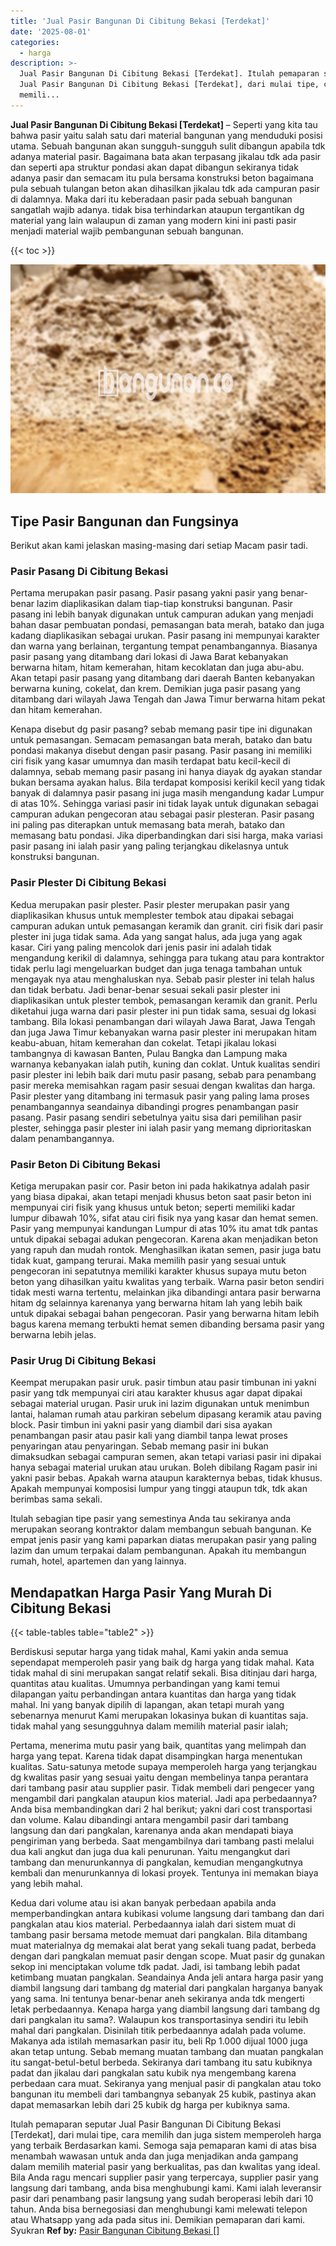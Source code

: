 ```yaml
---
title: 'Jual Pasir Bangunan Di Cibitung Bekasi [Terdekat]'
date: '2025-08-01'
categories:
  - harga
description: >-
  Jual Pasir Bangunan Di Cibitung Bekasi [Terdekat]. Itulah pemaparan seputar
  Jual Pasir Bangunan Di Cibitung Bekasi [Terdekat], dari mulai tipe, cara
  memili...
---
```


**Jual Pasir Bangunan Di Cibitung Bekasi \[Terdekat\]** – Seperti yang kita tau bahwa pasir yaitu salah satu dari material bangunan yang menduduki posisi utama. Sebuah bangunan akan sungguh-sungguh sulit dibangun apabila tdk adanya material pasir. Bagaimana bata akan terpasang jikalau tdk ada pasir dan seperti apa struktur pondasi akan dapat dibangun sekiranya tidak adanya pasir dan semacam itu pula bersama konstruksi beton bagaimana pula sebuah tulangan beton akan dihasilkan jikalau tdk ada campuran pasir di dalamnya. Maka dari itu keberadaan pasir pada sebuah bangunan sangatlah wajib adanya. tidak bisa terhindarkan ataupun tergantikan dg material yang lain walaupun di zaman yang modern kini ini pasti pasir menjadi material wajib pembangunan sebuah bangunan.

{{< toc >}}

![Jual Pasir Bangunan Di Cibitung Bekasi [Terdekat]](/images/jual-pasir-bangunan-41.png)

## Tipe Pasir Bangunan dan Fungsinya

Berikut akan kami jelaskan masing-masing dari setiap Macam pasir tadi.

### Pasir Pasang Di Cibitung Bekasi

Pertama merupakan pasir pasang. Pasir pasang yakni pasir yang benar-benar lazim diaplikasikan dalam tiap-tiap konstruksi bangunan. Pasir pasang ini lebih banyak digunakan untuk campuran adukan yang menjadi bahan dasar pembuatan pondasi, pemasangan bata merah, batako dan juga kadang diaplikasikan sebagai urukan. Pasir pasang ini mempunyai karakter dan warna yang berlainan, tergantung tempat penambangannya. Biasanya pasir pasang yang ditambang dari lokasi di Jawa Barat kebanyakan berwarna hitam, hitam kemerahan, hitam kecoklatan dan juga abu-abu. Akan tetapi pasir pasang yang ditambang dari daerah Banten kebanyakan berwarna kuning, cokelat, dan krem. Demikian juga pasir pasang yang ditambang dari wilayah Jawa Tengah dan Jawa Timur berwarna hitam pekat dan hitam kemerahan.

Kenapa disebut dg pasir pasang? sebab memang pasir tipe ini digunakan untuk pemasangan. Semacam pemasangan bata merah, batako dan batu pondasi makanya disebut dengan pasir pasang. Pasir pasang ini memiliki ciri fisik yang kasar umumnya dan masih terdapat batu kecil-kecil di dalamnya, sebab memang pasir pasang ini hanya diayak dg ayakan standar bukan bersama ayakan halus. Bila terdapat komposisi kerikil kecil yang tidak banyak di dalamnya pasir pasang ini juga masih mengandung kadar Lumpur di atas 10%. Sehingga variasi pasir ini tidak layak untuk digunakan sebagai campuran adukan pengecoran atau sebagai pasir plesteran. Pasir pasang ini paling pas diterapkan untuk memasang bata merah, batako dan memasang batu pondasi. Jika diperbandingkan dari sisi harga, maka variasi pasir pasang ini ialah pasir yang paling terjangkau dikelasnya untuk konstruksi bangunan.

### Pasir Plester Di Cibitung Bekasi

Kedua merupakan pasir plester. Pasir plester merupakan pasir yang diaplikasikan khusus untuk memplester tembok atau dipakai sebagai campuran adukan untuk pemasangan keramik dan granit. ciri fisik dari pasir plester ini juga tidak sama. Ada yang sangat halus, ada juga yang agak kasar. Ciri yang paling mencolok dari jenis pasir ini adalah tidak mengandung kerikil di dalamnya, sehingga para tukang atau para kontraktor tidak perlu lagi mengeluarkan budget dan juga tenaga tambahan untuk mengayak nya atau menghaluskan nya. Sebab pasir plester ini telah halus dan tidak berbatu. Jadi benar-benar sesuai sekali pasir plester ini diaplikasikan untuk plester tembok, pemasangan keramik dan granit. Perlu diketahui juga warna dari pasir plester ini pun tidak sama, sesuai dg lokasi tambang. Bila lokasi penambangan dari wilayah Jawa Barat, Jawa Tengah dan juga Jawa Timur kebanyakan warna pasir plester ini merupakan hitam keabu-abuan, hitam kemerahan dan cokelat. Tetapi jikalau lokasi tambangnya di kawasan Banten, Pulau Bangka dan Lampung maka warnanya kebanyakan ialah putih, kuning dan coklat. Untuk kualitas sendiri pasir plester ini lebih baik dari mutu pasir pasang, sebab para penambang pasir mereka memisahkan ragam pasir sesuai dengan kwalitas dan harga. Pasir plester yang ditambang ini termasuk pasir yang paling lama proses penambangannya seandainya dibandingi progres penambangan pasir pasang. Pasir pasang sendiri sebetulnya yaitu sisa dari pemilihan pasir plester, sehingga pasir plester ini ialah pasir yang memang diprioritaskan dalam penambangannya.

### Pasir Beton Di Cibitung Bekasi

Ketiga merupakan pasir cor. Pasir beton ini pada hakikatnya adalah pasir yang biasa dipakai, akan tetapi menjadi khusus beton saat pasir beton ini mempunyai ciri fisik yang khusus untuk beton; seperti memiliki kadar lumpur dibawah 10%, sifat atau ciri fisik nya yang kasar dan hemat semen. Pasir yang mempunyai kandungan Lumpur di atas 10% itu amat tdk pantas untuk dipakai sebagai adukan pengecoran. Karena akan menjadikan beton yang rapuh dan mudah rontok. Menghasilkan ikatan semen, pasir juga batu tidak kuat, gampang terurai. Maka memilih pasir yang sesuai untuk pengecoran ini sepatutnya memiliki karakter khusus supaya mutu beton beton yang dihasilkan yaitu kwalitas yang terbaik. Warna pasir beton sendiri tidak mesti warna tertentu, melainkan jika dibandingi antara pasir berwarna hitam dg selainnya karenanya yang berwarna hitam lah yang lebih baik untuk dipakai sebagai bahan pengecoran. Pasir yang berwarna hitam lebih bagus karena memang terbukti hemat semen dibanding bersama pasir yang berwarna lebih jelas.

### Pasir Urug Di Cibitung Bekasi

Keempat merupakan pasir uruk. pasir timbun atau pasir timbunan ini yakni pasir yang tdk mempunyai ciri atau karakter khusus agar dapat dipakai sebagai material urugan. Pasir uruk ini lazim digunakan untuk menimbun lantai, halaman rumah atau parkiran sebelum dipasang keramik atau paving block. Pasir timbun ini yakni pasir yang diambil dari sisa ayakan penambangan pasir atau pasir kali yang diambil tanpa lewat proses penyaringan atau penyaringan. Sebab memang pasir ini bukan dimaksudkan sebagai campuran semen, akan tetapi variasi pasir ini dipakai hanya sebagai material urukan atau urukan. Boleh dibilang Ragam pasir ini yakni pasir bebas. Apakah warna ataupun karakternya bebas, tidak khusus. Apakah mempunyai komposisi lumpur yang tinggi ataupun tdk, tdk akan berimbas sama sekali.

Itulah sebagian tipe pasir yang semestinya Anda tau sekiranya anda merupakan seorang kontraktor dalam membangun sebuah bangunan. Ke empat jenis pasir yang kami paparkan diatas merupakan pasir yang paling lazim dan umum terpakai dalam pembangunan. Apakah itu membangun rumah, hotel, apartemen dan yang lainnya.

## Mendapatkan Harga Pasir Yang Murah Di Cibitung Bekasi

{{< table-tables table="table2" >}}

Berdiskusi seputar harga yang tidak mahal, Kami yakin anda semua sependapat memperoleh pasir yang baik dg harga yang tidak mahal. Kata tidak mahal di sini merupakan sangat relatif sekali. Bisa ditinjau dari harga, quantitas atau kualitas. Umumnya perbandingan yang kami temui dilapangan yaitu perbandingan antara kuantitas dan harga yang tidak mahal. Ini yang banyak dipilih di lapangan, akan tetapi murah yang sebenarnya menurut Kami merupakan lokasinya bukan di kuantitas saja. tidak mahal yang sesungguhnya dalam memilih material pasir ialah;

Pertama, menerima mutu pasir yang baik, quantitas yang melimpah dan harga yang tepat. Karena tidak dapat disampingkan harga menentukan kualitas. Satu-satunya metode supaya memperoleh harga yang terjangkau dg kwalitas pasir yang sesuai yaitu dengan membelinya tanpa perantara dari tambang pasir atau supplier pasir. Tidak membeli dari pengecer yang mengambil dari pangkalan ataupun kios material. Jadi apa perbedaannya? Anda bisa membandingkan dari 2 hal berikut; yakni dari cost transportasi dan volume. Kalau dibandingi antara mengambil pasir dari tambang langsung dan dari pangkalan, karenanya anda akan mendapati biaya pengiriman yang berbeda. Saat mengambilnya dari tambang pasti melalui dua kali angkut dan juga dua kali penurunan. Yaitu mengangkut dari tambang dan menurunkannya di pangkalan, kemudian mengangkutnya kembali dan menurunkannya di lokasi proyek. Tentunya ini memakan biaya yang lebih mahal.

Kedua dari volume atau isi akan banyak perbedaan apabila anda memperbandingkan antara kubikasi volume langsung dari tambang dan dari pangkalan atau kios material. Perbedaannya ialah dari sistem muat di tambang pasir bersama metode memuat dari pangkalan. Bila ditambang muat materialnya dg memakai alat berat yang sekali tuang padat, berbeda dengan dari pangkalan memuat pasir dengan scope. Muat pasir dg gunakan sekop ini menciptakan volume tdk padat. Jadi, isi tambang lebih padat ketimbang muatan pangkalan. Seandainya Anda jeli antara harga pasir yang diambil langsung dari tambang dg material dari pangkalan harganya banyak yang sama. Ini tentunya benar-benar aneh sekiranya anda tdk mengerti letak perbedaannya. Kenapa harga yang diambil langsung dari tambang dg dari pangkalan itu sama?. Walaupun kos transportasinya sendiri itu lebih mahal dari pangkalan. Disinilah titik perbedaannya adalah pada volume. Makanya ada istilah memasarkan pasir itu, beli Rp 1.000 dijual 1000 juga akan tetap untung. Sebab memang muatan tambang dan muatan pangkalan itu sangat-betul-betul berbeda. Sekiranya dari tambang itu satu kubiknya padat dan jikalau dari pangkalan satu kubik nya mengembang karena perbedaan cara muat. Sekiranya yang menjual pasir di pangkalan atau toko bangunan itu membeli dari tambangnya sebanyak 25 kubik, pastinya akan dapat memasarkan lebih dari 25 kubik dg harga per kubiknya sama.

Itulah pemaparan seputar Jual Pasir Bangunan Di Cibitung Bekasi \[Terdekat\], dari mulai tipe, cara memilih dan juga sistem memperoleh harga yang terbaik Berdasarkan kami. Semoga saja pemaparan kami di atas bisa menambah wawasan untuk anda dan juga menjadikan anda gampang dalam memilih material pasir yang berkualitas, pas dan kwalitas yang ideal. Bila Anda ragu mencari supplier pasir yang terpercaya, supplier pasir yang langsung dari tambang, anda bisa menghubungi kami. Kami ialah leveransir pasir dari penambang pasir langsung yang sudah beroperasi lebih dari 10 tahun. Anda bisa bernegosiasi dan menghubungi kami melewati telepon atau Whatsapp yang ada pada situs ini. Demikian pemaparan dari kami. Syukran
**Ref by:** [Pasir Bangunan Cibitung Bekasi []](https://id.wikipedia.org/wiki/Pasir)

